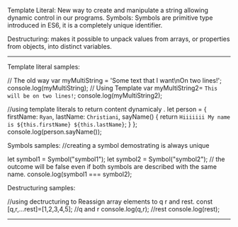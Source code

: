 Template Literal:
        New way to  create and manipulate a string allowing dynamic control in our programs.
Symbols: 
        Symbols are primitive type introduced in ES6, it is a completely unique identifier. 

Destructuring: 
        makes it possible to unpack values from arrays, or properties from objects, into distinct variables.

***************************************************************************************************
Template literal samples:

// The old way
var myMultiString = 'Some text that I want\nOn two lines!';
console.log(myMultiString);
// Using Template
var myMultiString2= `This will be
on two lines!`;
console.log(myMultiString2);

//using template literals to return content dynamicaly . 
let person = {
  firstName: `Ryan`,
  lastName: `Christiani`,
  sayName() {
      return `Hiiiiiii
       My name is ${this.firstName} ${this.lastName}`;
  }
};
console.log(person.sayName());


Symbols samples:
//creating a symbol demostrating is always unique 

let symbol1 = Symbol("symbol1");
let symbol2 = Symbol("symbol2");
// the outcome will be false even if both symbols are described with the same name. 
console.log(symbol1 === symbol2);


Destructuring samples:

//using dectructuring to Reassign array elements to q r and rest.
const [q,r,...rest]=[1,2,3,4,5];
//q and r
console.log(q,r);
//rest
console.log(rest);
***************************************************************************************************

